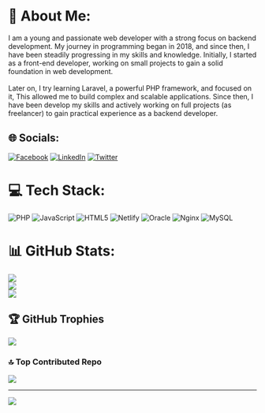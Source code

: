 # 💫 About Me:
I am a young and passionate web developer with a strong focus on backend development. My journey in programming began in 2018, and since then, I have been steadily progressing in my skills and knowledge. Initially, I started as a front-end developer, working on small projects to gain a solid foundation in web development.<br><br>Later on, I try learning Laravel, a powerful PHP framework, and focused on it, This allowed me to build complex and scalable applications. Since then, I have been develop my skills and actively working on full projects (as freelancer) to gain practical experience as a backend developer.


## 🌐 Socials:
[![Facebook](https://img.shields.io/badge/Facebook-%231877F2.svg?logo=Facebook&logoColor=white)](https://facebook.com/AndrewAtef.dev) [![LinkedIn](https://img.shields.io/badge/LinkedIn-%230077B5.svg?logo=linkedin&logoColor=white)](https://linkedin.com/in/andrew-atef-dev) [![Twitter](https://img.shields.io/badge/Twitter-%231DA1F2.svg?logo=Twitter&logoColor=white)](https://twitter.com/Andrewatef0) 

# 💻 Tech Stack:
![PHP](https://img.shields.io/badge/php-%23777BB4.svg?style=for-the-badge&logo=php&logoColor=white) ![JavaScript](https://img.shields.io/badge/javascript-%23323330.svg?style=for-the-badge&logo=javascript&logoColor=%23F7DF1E) ![HTML5](https://img.shields.io/badge/html5-%23E34F26.svg?style=for-the-badge&logo=html5&logoColor=white) ![Netlify](https://img.shields.io/badge/netlify-%23000000.svg?style=for-the-badge&logo=netlify&logoColor=#00C7B7) ![Oracle](https://img.shields.io/badge/Oracle-F80000?style=for-the-badge&logo=oracle&logoColor=white) ![Nginx](https://img.shields.io/badge/nginx-%23009639.svg?style=for-the-badge&logo=nginx&logoColor=white) ![MySQL](https://img.shields.io/badge/mysql-%2300f.svg?style=for-the-badge&logo=mysql&logoColor=white)
# 📊 GitHub Stats:
![](https://github-readme-stats.vercel.app/api?username=andrew-atef&theme=dark&hide_border=false&include_all_commits=true&count_private=true)<br/>
![](https://github-readme-streak-stats.herokuapp.com/?user=andrew-atef&theme=dark&hide_border=false)<br/>
![](https://github-readme-stats.vercel.app/api/top-langs/?username=andrew-atef&theme=dark&hide_border=false&include_all_commits=true&count_private=true&layout=compact)

## 🏆 GitHub Trophies
![](https://github-profile-trophy.vercel.app/?username=andrew-atef&theme=radical&no-frame=false&no-bg=false&margin-w=4)

### 🔝 Top Contributed Repo
![](https://github-contributor-stats.vercel.app/api?username=andrew-atef&limit=5&theme=dark&combine_all_yearly_contributions=true)

---
[![](https://visitcount.itsvg.in/api?id=andrew-atef&icon=0&color=0)](https://visitcount.itsvg.in)

<!-- Proudly created with GPRM ( https://gprm.itsvg.in ) -->
